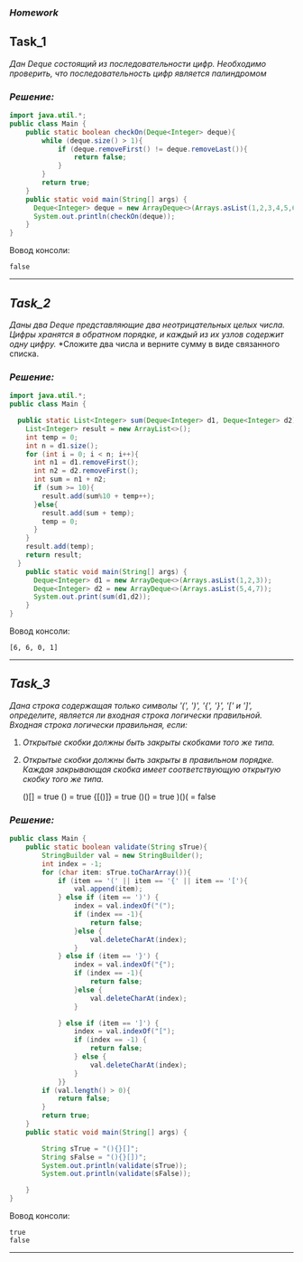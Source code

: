 ### *Homework*
## Task_1
*Дан Deque состоящий из последовательности цифр.*
  *Необходимо проверить, что последовательность цифр является палиндромом*

### *Решение:*
```Java
import java.util.*;
public class Main {
    public static boolean checkOn(Deque<Integer> deque){
        while (deque.size() > 1){
            if (deque.removeFirst() != deque.removeLast()){
                return false;
            }
        }
        return true;
    }
    public static void main(String[] args) {
      Deque<Integer> deque = new ArrayDeque<>(Arrays.asList(1,2,3,4,5,6));
      System.out.println(checkOn(deque));
    }
}
```
Вовод консоли:
```CMD
false
```
----
## *Task_2*
*Даны два Deque представляющие два неотрицательных целых числа. Цифры хранятся в обратном порядке,*
 *и каждый из их узлов содержит одну цифру.*
*Сложите два числа и верните сумму в виде связанного списка.
### *Решение:*
```Java
import java.util.*;
public class Main {

  public static List<Integer> sum(Deque<Integer> d1, Deque<Integer> d2) {
    List<Integer> result = new ArrayList<>();
    int temp = 0;
    int n = d1.size();
    for (int i = 0; i < n; i++){
      int n1 = d1.removeFirst();
      int n2 = d2.removeFirst();
      int sum = n1 + n2;
      if (sum >= 10){
        result.add(sum%10 + temp++);
      }else{
        result.add(sum + temp);
        temp = 0;
      }
    }
    result.add(temp);
    return result;
  }
    public static void main(String[] args) {
      Deque<Integer> d1 = new ArrayDeque<>(Arrays.asList(1,2,3));
      Deque<Integer> d2 = new ArrayDeque<>(Arrays.asList(5,4,7));
      System.out.print(sum(d1,d2));
    }
}
```

Вовод консоли:
```CMD
[6, 6, 0, 1]
```
----
## *Task_3*
*Дана строка содержащая только символы '(', ')', '{', '}', '[' и ']', определите,*
*является ли входная строка логически правильной.*
*Входная строка логически правильная, если:*
1) *Открытые скобки должны быть закрыты скобками того же типа.*
2) *Открытые скобки должны быть закрыты в правильном порядке. Каждая закрывающая скобка имеет соответствующую*
*открытую скобку того же типа.*


    ()[] = true
    () = true
    {[()]} = true
    ()() = true
    )()( = false



### *Решение:*
```Java
public class Main {
    public static boolean validate(String sTrue){
        StringBuilder val = new StringBuilder();
        int index = -1;
        for (char item: sTrue.toCharArray()){
            if (item == '(' || item == '{' || item == '['){
                val.append(item);
            } else if (item == ')') {
                index = val.indexOf("(");
                if (index == -1){
                    return false;
                }else {
                    val.deleteCharAt(index);
                }
            } else if (item == '}') {
                index = val.indexOf("{");
                if (index == -1){
                    return false;
                }else {
                    val.deleteCharAt(index);
                }

            } else if (item == ']') {
                index = val.indexOf("[");
                if (index == -1) {
                    return false;
                } else {
                    val.deleteCharAt(index);
                }
            }}
        if (val.length() > 0){
            return false;
        }
        return true;
    }
    public static void main(String[] args) {

        String sTrue = "(){}[]";
        String sFalse = "(){}[])";
        System.out.println(validate(sTrue));
        System.out.println(validate(sFalse));

    }
}
```

Вовод консоли:
```CMD
true
false
```
----

